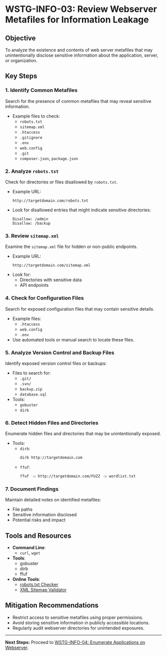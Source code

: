 # WSTG-INFO-03: Review Webserver Metafiles for Information Leakage

## Objective
To analyze the existence and contents of web server metafiles that may unintentionally disclose sensitive information about the application, server, or organization.

## Key Steps

### 1. Identify Common Metafiles
Search for the presence of common metafiles that may reveal sensitive information.
- Example files to check:
  - `robots.txt`
  - `sitemap.xml`
  - `.htaccess`
  - `.gitignore`
  - `.env`
  - `web.config`
  - `.git`
  - `composer.json`, `package.json`

### 2. Analyze `robots.txt`
Check for directories or files disallowed by `robots.txt`.
- Example URL:
  ```
  http://targetdomain.com/robots.txt
  ```
- Look for disallowed entries that might indicate sensitive directories:
  ```
  Disallow: /admin
  Disallow: /backup
  ```

### 3. Review `sitemap.xml`
Examine the `sitemap.xml` file for hidden or non-public endpoints.
- Example URL:
  ```
  http://targetdomain.com/sitemap.xml
  ```
- Look for:
  - Directories with sensitive data
  - API endpoints

### 4. Check for Configuration Files
Search for exposed configuration files that may contain sensitive details.
- Example files:
  - `.htaccess`
  - `web.config`
  - `.env`
- Use automated tools or manual search to locate these files.

### 5. Analyze Version Control and Backup Files
Identify exposed version control files or backups:
- Files to search for:
  - `.git/`
  - `.svn/`
  - `backup.zip`
  - `database.sql`
- Tools:
  - `gobuster`
  - `dirb`

### 6. Detect Hidden Files and Directories
Enumerate hidden files and directories that may be unintentionally exposed.
- Tools:
  - `dirb`:
    ```bash
    dirb http://targetdomain.com
    ```
  - `ffuf`:
    ```bash
    ffuf -u http://targetdomain.com/FUZZ -w wordlist.txt
    ```

### 7. Document Findings
Maintain detailed notes on identified metafiles:
- File paths
- Sensitive information disclosed
- Potential risks and impact

## Tools and Resources
- **Command Line**:
  - `curl`, `wget`
- **Tools**:
  - gobuster
  - dirb
  - ffuf
- **Online Tools**:
  - [robots.txt Checker](https://www.robotschecker.com/)
  - [XML Sitemap Validator](https://www.xml-sitemaps.com/validate-xml-sitemap.html)

## Mitigation Recommendations
- Restrict access to sensitive metafiles using proper permissions.
- Avoid storing sensitive information in publicly accessible locations.
- Regularly audit webserver directories for unintended exposures.

---

**Next Steps:**
Proceed to [WSTG-INFO-04: Enumerate Applications on Webserver](./WSTG_INFO_04.md).
